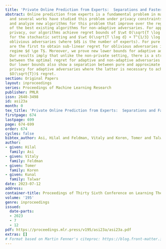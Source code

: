 ```yaml
---
title: 'Private Online Prediction from Experts:  Separations and Faster Rates'
abstract: Online prediction from experts is a fundamental problem in machine learning
  and several works have studied this problem under privacy constraints. We propose
  and analyze new algorithms for this problem that improve over the regret bounds
  of the best existing algorithms for non-adaptive adversaries. For approximate differential
  privacy, our algorithms achieve regret bounds of $\wt O(\sqrt{T \log d} + \log d/\eps)$
  for the stochastic setting and $\wt O(\sqrt{T \log d} + T^{1/3} \log d/\eps)$ for
  oblivious adversaries (where $d$ is the number of experts). For pure DP, our algorithms
  are the first to obtain sub-linear regret for oblivious adversaries in the high-dimensional
  regime $d \ge T$. Moreover, we prove new lower bounds for adaptive adversaries.
  Our results imply that unlike the non-private setting, there is a strong separation
  between the optimal regret for adaptive and non-adaptive adversaries for this problem.
  Our lower bounds also show a separation between pure and approximate differential
  privacy for adaptive adversaries where the latter is necessary to achieve the non-private
  $O(\sqrt{T})$ regret.
section: Original Papers
layout: inproceedings
series: Proceedings of Machine Learning Research
publisher: PMLR
issn: 2640-3498
id: asi23a
month: 0
tex_title: 'Private Online Prediction from Experts:  Separations and Faster Rates'
firstpage: 674
lastpage: 699
page: 674-699
order: 674
cycles: false
bibtex_author: Asi, Hilal and Feldman, Vitaly and Koren, Tomer and Talwar, Kunal
author:
- given: Hilal
  family: Asi
- given: Vitaly
  family: Feldman
- given: Tomer
  family: Koren
- given: Kunal
  family: Talwar
date: 2023-07-12
address: 
container-title: Proceedings of Thirty Sixth Conference on Learning Theory
volume: '195'
genre: inproceedings
issued:
  date-parts:
  - 2023
  - 7
  - 12
pdf: https://proceedings.mlr.press/v195/asi23a/asi23a.pdf
extras: []
# Format based on Martin Fenner's citeproc: https://blog.front-matter.io/posts/citeproc-yaml-for-bibliographies/
---
```

